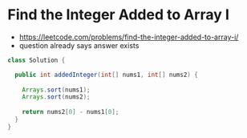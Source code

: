 # Find the Integer Added to Array I

- https://leetcode.com/problems/find-the-integer-added-to-array-i/
- question already says answer exists 

```java
class Solution {

  public int addedInteger(int[] nums1, int[] nums2) {
      
    Arrays.sort(nums1);
    Arrays.sort(nums2);
    
    return nums2[0] - nums1[0];
  }
}
```
